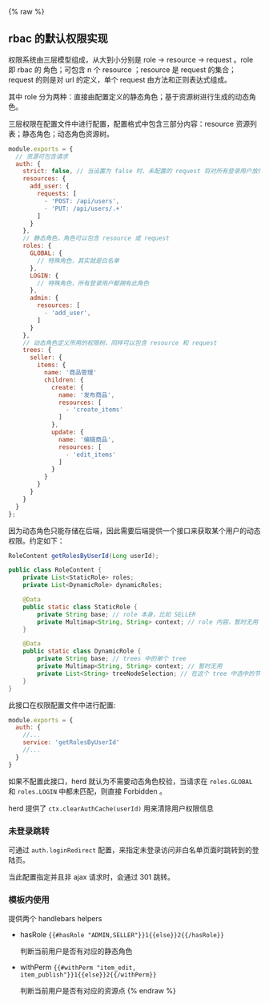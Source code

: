 {% raw %}
## rbac 的默认权限实现

权限系统由三层模型组成，从大到小分别是 role -> resource -> request 。role 即 rbac 的 角色；可包含 n 个 resource ；resource 是 request 的集合；request 的则是对 url 的定义，单个 request 由方法和正则表达式组成。

其中 role 分为两种：直接由配置定义的静态角色；基于资源树进行生成的动态角色。

三层权限在配置文件中进行配置，配置格式中包含三部分内容：resource 资源列表；静态角色；动态角色资源树。

```js
module.exports = {
  // 资源可包含请求
  auth: {
    strict: false, // 当设置为 false 时，未配置的 request 将对所有登录用户放行
    resources: {
      add_user: {
        requests: [
          - 'POST: /api/users',
          - 'PUT: /api/users/.+'
        ]
      }
    },
    // 静态角色，角色可以包含 resource 或 request
    roles: {
      GLOBAL: {
        // 特殊角色，其实就是白名单
      },
      LOGIN: {
        // 特殊角色，所有登录用户都拥有此角色
      },
      admin: {
        resources: [
          - 'add_user',
        ]
      }
    },
    // 动态角色定义所用的权限树，同样可以包含 resource 和 request
    trees: {
      seller: {
        items: {
          name: '商品管理'
          children: {
            create: {
              name: '发布商品',
              resources: [
                - 'create_items'
              ]
            },
            update: {
              name: '编辑商品',
              resources: [
                - 'edit_items'
              ]
            }
          }
        }
      }
    }
  }
};
```

因为动态角色只能存储在后端，因此需要后端提供一个接口来获取某个用户的动态权限。约定如下：

```java
RoleContent getRolesByUserId(Long userId);

public class RoleContent {
    private List<StaticRole> roles;
    private List<DynamicRole> dynamicRoles;

    @Data
    public static class StaticRole {
        private String base; // role 本身，比如 SELLER
        private Multimap<String, String> context; // role 内容，暂时无用
    }

    @Data
    public static class DynamicRole {
        private String base; // trees 中的单个 tree
        private Multimap<String, String> context; // 暂时无用
        private List<String> treeNodeSelection; // 在这个 tree 中选中的节点 key
    }
}
```

此接口在权限配置文件中进行配置:

```js
module.exports = {
  auth: {
    //...
    service: 'getRolesByUserId'
    //...
  }
}
```

如果不配置此接口，herd 就认为不需要动态角色校验，当请求在 `roles.GLOBAL` 和 `roles.LOGIN` 中都未匹配，则直接 Forbidden 。

herd 提供了 `ctx.clearAuthCache(userId)` 用来清除用户权限信息

### 未登录跳转

可通过 `auth.loginRedirect` 配置，来指定未登录访问非白名单页面时跳转到的登陆页。

当此配置指定并且非 ajax 请求时，会通过 301 跳转。

### 模板内使用

提供两个 handlebars helpers

- hasRole `{{#hasRole "ADMIN,SELLER"}}1{{else}}2{{/hasRole}}`

  判断当前用户是否有对应的静态角色

- withPerm `{{#withPerm "item_edit, item_publish"}}1{{else}}2{{/withPerm}}`

  判断当前用户是否有对应的资源点
{% endraw %}
